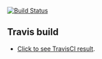 <a href="https://travis-ci.org/algebrateam/faks2018"><img src="https://travis-ci.org/algebrateam/faks2018.svg" alt="Build Status"></a>


## Travis build

- [Click to see TravisCI result](https://travis-ci.org/algebrateam/faks2018).
